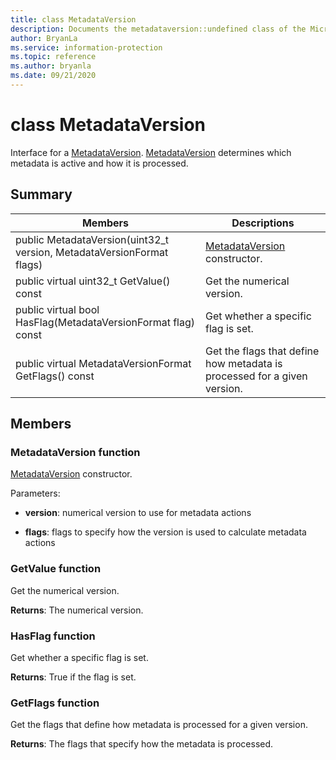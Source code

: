 ```yaml
---
title: class MetadataVersion 
description: Documents the metadataversion::undefined class of the Microsoft Information Protection (MIP) SDK.
author: BryanLa
ms.service: information-protection
ms.topic: reference
ms.author: bryanla
ms.date: 09/21/2020
---
```


# class MetadataVersion 
Interface for a [MetadataVersion](undefined). [MetadataVersion](undefined) determines which metadata is active and how it is processed.
  
## Summary
 Members                        | Descriptions                                
--------------------------------|---------------------------------------------
public MetadataVersion(uint32_t version, MetadataVersionFormat flags)  |  [MetadataVersion](undefined) constructor.
public virtual uint32_t GetValue() const  |  Get the numerical version.
public virtual bool HasFlag(MetadataVersionFormat flag) const  |  Get whether a specific flag is set.
public virtual MetadataVersionFormat GetFlags() const  |  Get the flags that define how metadata is processed for a given version.
  
## Members
  
### MetadataVersion function
[MetadataVersion](undefined) constructor.

Parameters:  
* **version**: numerical version to use for metadata actions 


* **flags**: flags to specify how the version is used to calculate metadata actions


  
### GetValue function
Get the numerical version.

  
**Returns**: The numerical version.
  
### HasFlag function
Get whether a specific flag is set.

  
**Returns**: True if the flag is set.
  
### GetFlags function
Get the flags that define how metadata is processed for a given version.

  
**Returns**: The flags that specify how the metadata is processed.